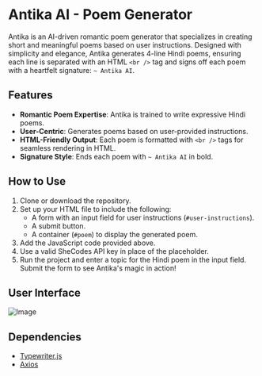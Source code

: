 # Antika AI - Poem Generator

Antika is an AI-driven romantic poem generator that specializes in creating short and meaningful poems based on user instructions. Designed with simplicity and elegance, Antika generates 4-line Hindi poems, ensuring each line is separated with an HTML `<br />` tag and signs off each poem with a heartfelt signature: `~ Antika AI`.

## Features
- **Romantic Poem Expertise**: Antika is trained to write expressive Hindi poems.
- **User-Centric**: Generates poems based on user-provided instructions.
- **HTML-Friendly Output**: Each poem is formatted with `<br />` tags for seamless rendering in HTML.
- **Signature Style**: Ends each poem with `~ Antika AI` in bold.


## How to Use
1. Clone or download the repository.
2. Set up your HTML file to include the following:
    - A form with an input field for user instructions (`#user-instructions`).
    - A submit button.
    - A container (`#poem`) to display the generated poem.
3. Add the JavaScript code provided above.
4. Use a valid SheCodes API key in place of the placeholder.
5. Run the project and enter a topic for the Hindi poem in the input field. Submit the form to see Antika's magic in action!

## User Interface
![Image](https://github.com/user-attachments/assets/24997783-7861-4181-95e8-89a239da65d4)


## Dependencies
- [Typewriter.js](https://github.com/tameemsafi/typewriterjs)
- [Axios](https://axios-http.com/)


